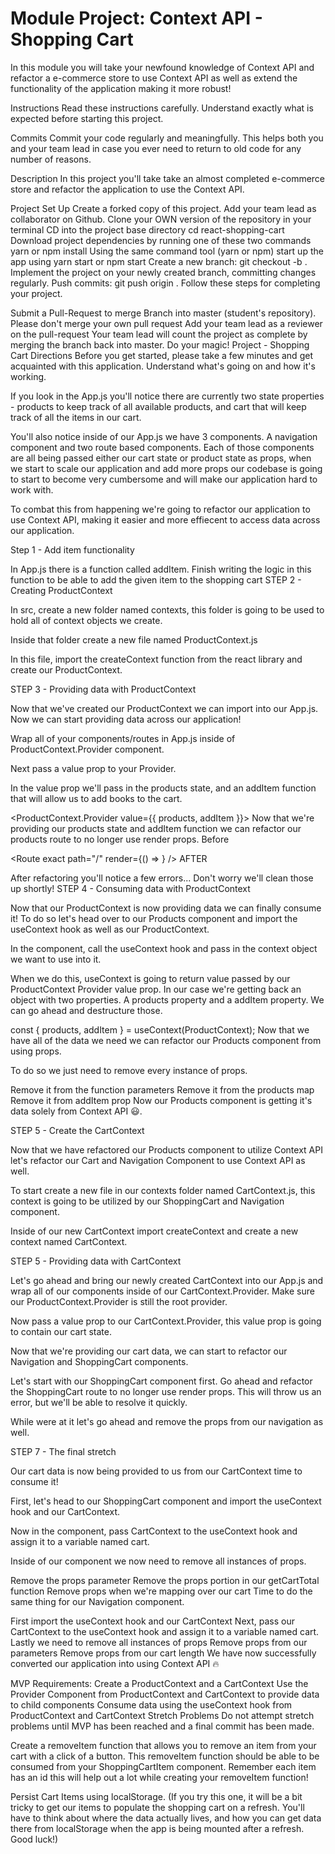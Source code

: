 # Module Project: Context API - Shopping Cart

In this module you will take your newfound knowledge of Context API and refactor a e-commerce store to use Context API as well as extend the functionality of the application making it more robust!

Instructions
Read these instructions carefully. Understand exactly what is expected before starting this project.

Commits
Commit your code regularly and meaningfully. This helps both you and your team lead in case you ever need to return to old code for any number of reasons.

Description
In this project you'll take take an almost completed e-commerce store and refactor the application to use the Context API.

Project Set Up
 Create a forked copy of this project.
 Add your team lead as collaborator on Github.
 Clone your OWN version of the repository in your terminal
 CD into the project base directory cd react-shopping-cart
 Download project dependencies by running one of these two commands yarn or npm install
 Using the same command tool (yarn or npm) start up the app using yarn start or npm start
 Create a new branch: git checkout -b <firstName-lastName>.
 Implement the project on your newly created <firstName-lastName> branch, committing changes regularly.
 Push commits: git push origin <firstName-lastName>.
Follow these steps for completing your project.

 Submit a Pull-Request to merge <firstName-lastName> Branch into master (student's repository). Please don't merge your own pull request
 Add your team lead as a reviewer on the pull-request
 Your team lead will count the project as complete by merging the branch back into master.
 Do your magic!
Project - Shopping Cart
Directions
Before you get started, please take a few minutes and get acquainted with this application. Understand what's going on and how it's working.

If you look in the App.js you'll notice there are currently two state properties - products to keep track of all available products, and cart that will keep track of all the items in our cart.

You'll also notice inside of our App.js we have 3 components. A navigation component and two route based components. Each of those components are all being passed either our cart state or product state as props, when we start to scale our application and add more props our codebase is going to start to become very cumbersome and will make our application hard to work with.

To combat this from happening we're going to refactor our application to use Context API, making it easier and more effiecent to access data across our application.

Step 1 - Add item functionality

In App.js there is a function called addItem. Finish writing the logic in this function to be able to add the given item to the shopping cart
STEP 2 - Creating ProductContext

In src, create a new folder named contexts, this folder is going to be used to hold all of context objects we create.

Inside that folder create a new file named ProductContext.js

In this file, import the createContext function from the react library and create our ProductContext.

STEP 3 - Providing data with ProductContext

Now that we've created our ProductContext we can import into our App.js. Now we can start providing data across our application!

Wrap all of your components/routes in App.js inside of ProductContext.Provider component.

Next pass a value prop to your Provider.

In the value prop we'll pass in the products state, and an addItem function that will allow us to add books to the cart.

<ProductContext.Provider value={{ products, addItem }}>
Now that we're providing our products state and addItem function we can refactor our products route to no longer use render props.
Before

<Route
  exact
  path="/"
  render={() => <Products products={products} addItem={addItem} />}
/>
AFTER

<Route exact path="/" component={Products} />
After refactoring you'll notice a few errors... Don't worry we'll clean those up shortly!
STEP 4 - Consuming data with ProductContext

Now that our ProductContext is now providing data we can finally consume it! To do so let's head over to our Products component and import the useContext hook as well as our ProductContext.

In the component, call the useContext hook and pass in the context object we want to use into it.

When we do this, useContext is going to return value passed by our ProductContext Provider value prop. In our case we're getting back an object with two properties. A products property and a addItem property. We can go ahead and destructure those.

const { products, addItem } = useContext(ProductContext);
Now that we have all of the data we need we can refactor our Products component from using props.

To do so we just need to remove every instance of props.

Remove it from the function parameters
Remove it from the products map
Remove it from addItem prop
Now our Products component is getting it's data solely from Context API 😃.

STEP 5 - Create the CartContext

Now that we have refactored our Products component to utilize Context API let's refactor our Cart and Navigation Component to use Context API as well.

To start create a new file in our contexts folder named CartContext.js, this context is going to be utilized by our ShoppingCart and Navigation component.

Inside of our new CartContext import createContext and create a new context named CartContext.

STEP 5 - Providing data with CartContext

Let's go ahead and bring our newly created CartContext into our App.js and wrap all of our components inside of our CartContext.Provider. Make sure our ProductContext.Provider is still the root provider.

Now pass a value prop to our CartContext.Provider, this value prop is going to contain our cart state.

Now that we're providing our cart data, we can start to refactor our Navigation and ShoppingCart components.

Let's start with our ShoppingCart component first. Go ahead and refactor the ShoppingCart route to no longer use render props. This will throw us an error, but we'll be able to resolve it quickly.

While were at it let's go ahead and remove the props from our navigation as well.

STEP 7 - The final stretch

Our cart data is now being provided to us from our CartContext time to consume it!

First, let's head to our ShoppingCart component and import the useContext hook and our CartContext.

Now in the component, pass CartContext to the useContext hook and assign it to a variable named cart.

Inside of our component we now need to remove all instances of props.

Remove the props parameter
Remove the props portion in our getCartTotal function
Remove props when we're mapping over our cart
Time to do the same thing for our Navigation component.

First import the useContext hook and our CartContext
Next, pass our CartContext to the useContext hook and assign it to a variable named cart.
Lastly we need to remove all instances of props
Remove props from our parameters
Remove props from our cart length
We have now successfully converted our application into using Context API 🔥

MVP Requirements:
Create a ProductContext and a CartContext
Use the Provider Component from ProductContext and CartContext to provide data to child components
Consume data using the useContext hook from ProductContext and CartContext
Stretch Problems
Do not attempt stretch problems until MVP has been reached and a final commit has been made.

Create a removeItem function that allows you to remove an item from your cart with a click of a button. This removeItem function should be able to be consumed from your ShoppingCartItem component. Remember each item has an id this will help out a lot while creating your removeItem function!

Persist Cart Items using localStorage. (If you try this one, it will be a bit tricky to get our items to populate the shopping cart on a refresh. You'll have to think about where the data actually lives, and how you can get data there from localStorage when the app is being mounted after a refresh. Good luck!)